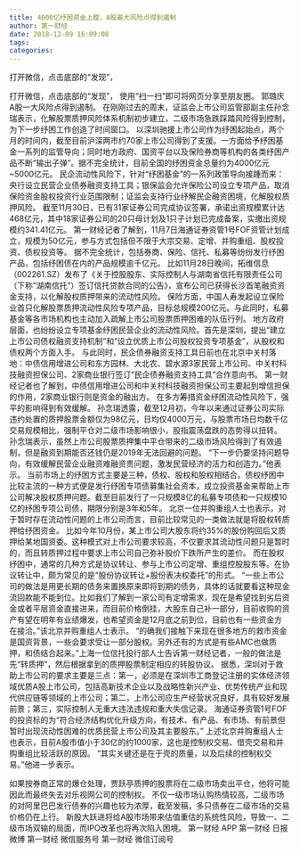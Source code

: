 ```yaml
---
title: 4000亿纾困资金上膛，A股最大风险点得到遏制
author: 第一财经
date: 2018-12-09 16:09:08
tags: 
categories: 
---
```

打开微信，点击底部的“发现”，
<!-- more -->
打开微信，点击底部的“发现”，
使用“扫一扫”即可将网页分享至朋友圈。
郭璐庆
A股一大风险点得到遏制。
在刚刚过去的周末，证监会上市公司监管部副主任孙念瑞表示，化解股票质押风险体系机制初步建立，二级市场急跌踩踏风险得到控制，为下一步纾困工作创造了时间窗口。
以深圳驰援上市公司作为纾困起始点，两个月的时间内，截至目前沪深两市约70家上市公司得到了支援。一方面给予纾困基金一系列的监管导向；同时地方政府、国资平台以及保险券商等机构的各类纾困产品不断“输出子弹”。据不完全统计，目前全国的纾困资金总量约为4000亿元~5000亿元。
民企流动性风险下，针对“纾困基金”的一系列政策导向接踵而来：央行设立民营企业债券融资支持工具；银保监会允许保险公司设立专项产品，取消保险资金股权投资行业范围限制；证监会支持行业纾解民企融资困境，化解股权质押风险。
截至11月30日，已有31家证券公司完成协议签署，承诺出资规模累计达468亿元，其中18家证券公司的20只母计划及1只子计划已完成备案，实缴出资规模约341.41亿元。
第一财经记者了解到，11月7日海通证券资管1号FOF资管计划成立，规模为50亿元，参与方式包括但不限于大宗交易、定增、并购重组、股权投资、债权投资等。
据不完全统计，包括券商、保险、信托、私募等纷纷发行纾困产品，包括纾困债在内的产品规模逾千亿元。
比如11月28日晚间，拓维信息（002261.SZ）发布了《关于控股股东、实际控制人与湖南省信托有限责任公司（下称“湖南信托”）签订信托贷款合同的公告》，宣布公司已获得长沙首笔融资资金支持，以化解股权质押带来的流动性风险。
保险方面，中国人寿发起设立保险业首只化解股票质押流动性风险专项产品，目标总规模200亿元。与此同时，私募基金等各市场机构也主动加入疏解上市公司股票质押困难的队伍行列。
地方政府层面，也纷纷设立专项基金纾困民营企业的流动性风险。首先是深圳，提出“建立上市公司债权融资支持机制”和“设立优质上市公司股权投资专项基金”，从股权和债权两个方面入手。
与此同时，民企债券融资支持工具日前也在北京中关村落地：中债信用增进公司和东方园林、大北农、碧水源3家民营上市公司、中关村科技融资担保公司、2家商业银行签订“民企债券融资支持工具”合作意向书。
第一财经记者也了解到，中债信用增进公司和中关村科技融资担保公司主要起到增信担保的作用，2家商业银行则是资金的融出方。
在多方筹措资金纾困流动性风险下，强平的影响得到有效缓解。
孙念瑞透露，截至12月初，今年以来通过证券公司实际违约处置的质押股票金额仅为98亿元，日均仅4000万元，与股票市场日均数千亿交易规模相比，强制平仓对二级市场影响很小，股指震荡盘跌的态势得以扭转。
孙念瑞表示，虽然上市公司股票质押集中平仓带来的二级市场风险得到了有效遏制，但是融资到期能否还钱仍是2019年无法回避的问题。
“下一步仍要坚持问题导向，有效缓解民营企业融资难融资贵问题，激发民营经济的活力和创造力。”他表示。
当前市场上的纾困方式主要是三种，债权、股权和股权相结合。债权纾困中比较主流的一种方式便是发行纾困专项债募集社会资本，成立投资基金来帮助上市公司解决股权质押问题。截至目前发行了一只规模8亿的私募专项债和一只规模10亿的纾困专项公司债，期限分别是3年和5年。
北京一位并购重组人士也表示，对于暂时存在流动性问题的上市公司而言，目前比较常见的一类做法就是将股权转质押给纾困资金。
比如今年10月份，某上市公司大股东将约35%的股份购回后又质押给某地国资委。这种模式对上市公司要求较高，不仅要求其流动性问题只是暂时的，而且转质押过程中要求上市公司自己弥补股价下跌所产生的差价。
而在股权纾困中，通常的几种方式是协议转让、参与上市公司定增、重组控股股东等。在协议转让中，颇为常见的是“股份协议转让+股份表决权委托”的形式。
“一些上市公司的做法是用更长期的债务来置换原来即将到期的债务，具体的话就要看这种现金流回款能不能到位。比如我们了解到一家公司有定增需求，现在是希望找到劣后资金或者平层资金直接进来，而目前价格倒挂，大股东自己补一部分，目前收购的资产有望在明年有业绩爆发，也希望资金是12月底之前到位，目前也有一些资金方在接洽。”该北京并购重组人士表示。
“的确我们接触下来现在很多地方的救市资金是国资背景，一些会要求受让一部分股权。另外还有的方式是有些AMC也做质押，和债结合起来。”上海一位信托投行部人士告诉第一财经记者，一般的做法是先“转质押”，然后根据拿到的质押股票制定相应的转股协议。
据悉，深圳对于救助上市公司的要求主要是三点：第一，必须是在深圳市工商登记注册的实体经济领域优质A股上市公司，包括高新技术企业以及战略性新兴产业、优势传统产业和现代供应链等领域的上市公司；第二，上市公司应生产经营状况良好，具有较好发展前景；第三，实际控制人无重大违法违规和重大失信记录。
海通证券资管1号FOF的投资标的为“符合经济结构优化升级方向，有技术、有产品、有市场、有前景但暂时出现流动性困难的优质民营上市公司及其主要股东。”
上述北京并购重组人士也表示，目前A股市值小于30亿的约1000家，这也是控制权交易、借壳交易和并购重组比较活跃的原因。
“其实关键还是在于壳的质量，以及后续的控制权交易。”他进一步表示。
 
 
如果按券商正常的爆仓处理，贾跃亭质押的股票将在二级市场卖出平仓，他将可能因此而最终失去对乐视网公司的控制权。
不仅一级市场认购热情较高，二级市场的对阿里巴巴发行债券的兴趣也较为浓厚，截至发稿，多只债券在二级市场的交易价格仍在上行。
新股大跃进将给A股市场带来估值重估的系统性风险，导致一、二级市场双输的局面，而IPO改革也将再次陷入困境。
第一财经
APP
第一财经
日报微博
第一财经
微信服务号
第一财经
微信订阅号
